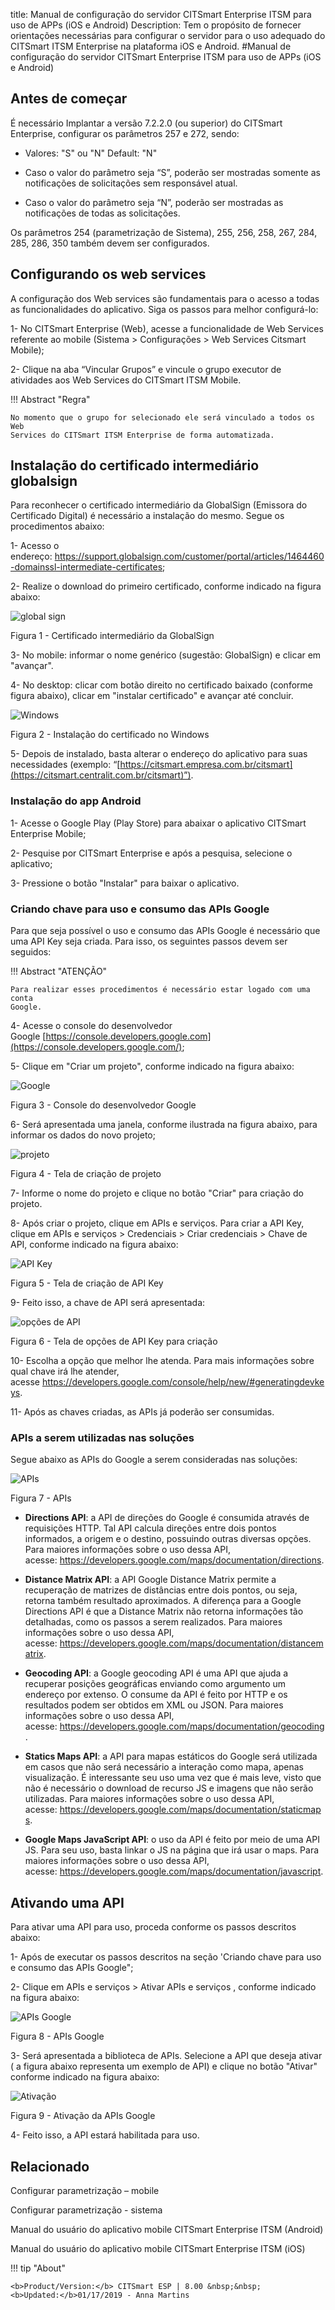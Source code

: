 title: Manual de configuração do servidor CITSmart Enterprise ITSM para uso de APPs (iOS e Android)
Description: Tem o propósito de fornecer orientações necessárias para configurar o servidor para o uso adequado do CITSmart ITSM Enterprise na plataforma iOS e Android.
#Manual de configuração do servidor CITSmart Enterprise ITSM para uso de APPs (iOS e Android)

Antes de começar
----------------

É necessário Implantar a versão 7.2.2.0 (ou superior) do CITSmart Enterprise, configurar os parâmetros 257 e 272, sendo:

-   Valores: "S" ou "N" Default: "N"

-   Caso o valor do parâmetro seja “S”, poderão ser mostradas somente as
    notificações de solicitações sem responsável atual.

-   Caso o valor do parâmetro seja “N”, poderão ser mostradas as notificações de
    todas as solicitações.

Os parâmetros 254 (parametrização de Sistema), 255, 256, 258, 267, 284, 285,
286, 350 também devem ser configurados.

Configurando os web services
----------------------------

A configuração dos Web services são fundamentais para o acesso a todas as
funcionalidades do aplicativo. Siga os passos para melhor configurá-lo:

1-  No CITSmart Enterprise (Web), acesse a funcionalidade de Web Services
    referente ao mobile (Sistema > Configurações > Web Services Citsmart
    Mobile);

2-  Clique na aba “Vincular Grupos” e vincule o grupo executor de atividades aos
    Web Services do CITSmart ITSM Mobile.

!!! Abstract "Regra"

    No momento que o grupo for selecionado ele será vinculado a todos os Web
    Services do CITSmart ITSM Enterprise de forma automatizada.

Instalação do certificado intermediário globalsign
--------------------------------------------------

Para reconhecer o certificado intermediário da GlobalSign (Emissora do
Certificado Digital) é necessário a instalação do mesmo. Segue os procedimentos
abaixo:

1-  Acesso o
    endereço: <https://support.globalsign.com/customer/portal/articles/1464460-domainssl-intermediate-certificates>;

2-  Realize o download do primeiro certificado, conforme indicado na figura
    abaixo:

![global sign](images/android-ios-1.jpg)

Figura 1 - Certificado intermediário da GlobalSign

3-  No mobile: informar o nome genérico (sugestão: GlobalSign) e clicar em
    "avançar".

4-  No desktop: clicar com botão direito no certificado baixado (conforme figura
    abaixo), clicar em "instalar certificado" e avançar até concluir.

![Windows](images/android-ios-2.jpg)

Figura 2 - Instalação do certificado no Windows

5-  Depois de instalado, basta alterar o endereço do aplicativo para suas
    necessidades (exemplo:
    “[https://citsmart.empresa.com.br/citsmart](https://citsmart.centralit.com.br/citsmart)”).

### Instalação do app Android

1-  Acesse o Google Play (Play Store) para abaixar o aplicativo CITSmart
    Enterprise Mobile;

2-  Pesquise por CITSmart Enterprise e após a pesquisa, selecione o aplicativo;

3-  Pressione o botão "Instalar" para baixar o aplicativo.

### Criando chave para uso e consumo das APIs Google

Para que seja possível o uso e consumo das APIs Google é necessário que uma API
Key seja criada. Para isso, os seguintes passos devem ser seguidos:

!!! Abstract "ATENÇÃO"

    Para realizar esses procedimentos é necessário estar logado com uma conta
    Google.

4-  Acesse o console do desenvolvedor
    Google [https://console.developers.google.com](https://console.developers.google.com/);

5-  Clique em "Criar um projeto", conforme indicado na figura abaixo:

![Google](images/android-ios-3.jpg)

Figura 3 - Console do desenvolvedor Google

6-  Será apresentada uma janela, conforme ilustrada na figura abaixo, para
    informar os dados do novo projeto;

![projeto](images/android-ios-4.jpg)

Figura 4 - Tela de criação de projeto

7-  Informe o nome do projeto e clique no botão "Criar" para criação do projeto.

8-  Após criar o projeto, clique em APIs e serviços. Para criar a API Key,
    clique em APIs e serviços > Credenciais > Criar credenciais > Chave de API,
    conforme indicado na figura abaixo:

![API Key](images/android-ios-5.jpg)

Figura 5 - Tela de criação de API Key

9-  Feito isso, a chave de API será apresentada:

![opções de API](images/android-ios-6.jpg)

Figura 6 - Tela de opções de API Key para criação

10-  Escolha a opção que melhor lhe atenda. Para mais informações sobre qual
    chave irá lhe atender,
    acesse <https://developers.google.com/console/help/new/#generatingdevkeys>.

11-  Após as chaves criadas, as APIs já poderão ser consumidas.

### APIs a serem utilizadas nas soluções

Segue abaixo as APIs do Google a serem consideradas nas soluções:

![APIs](images/android-ios-7.jpg)

Figura 7 - APIs

-   **Directions API**: a API de direções do Google é consumida através de
    requisições HTTP. Tal API calcula direções entre dois pontos informados, a
    origem e o destino, possuindo outras diversas opções. Para maiores
    informações sobre o uso dessa API,
    acesse: <https://developers.google.com/maps/documentation/directions>.

-   **Distance Matrix API**: a API Google Distance Matrix permite a recuperação
    de matrizes de distâncias entre dois pontos, ou seja, retorna também
    resultado aproximados. A diferença para a Google Directions API é que a
    Distance Matrix não retorna informações tão detalhadas, como os passos a
    serem realizados. Para maiores informações sobre o uso dessa API,
    acesse: <https://developers.google.com/maps/documentation/distancematrix>.

-   **Geocoding API**: a Google geocoding API é uma API que ajuda a recuperar
    posições geográficas enviando como argumento um endereço por extenso. O
    consume da API é feito por HTTP e os resultados podem ser obtidos em XML ou
    JSON. Para maiores informações sobre o uso dessa API,
    acesse: <https://developers.google.com/maps/documentation/geocoding>.

-   **Statics Maps API**: a API para mapas estáticos do Google será utilizada em
    casos que não será necessário a interação como mapa, apenas visualização. É
    interessante seu uso uma vez que é mais leve, visto que não é necessário o
    download de recurso JS e imagens que não serão utilizadas. Para maiores
    informações sobre o uso dessa API,
    acesse: <https://developers.google.com/maps/documentation/staticmaps>.

-   **Google Maps JavaScript API**: o uso da API é feito por meio de uma API JS.
    Para seu uso, basta linkar o JS na página que irá usar o maps. Para maiores
    informações sobre o uso dessa API,
    acesse: <https://developers.google.com/maps/documentation/javascript>.

Ativando uma API
----------------

Para ativar uma API para uso, proceda conforme os passos descritos abaixo:

1-  Após de executar os passos descritos na seção 'Criando chave para uso e
    consumo das APIs Google";

2-  Clique em APIs e serviços > Ativar APIs e serviços , conforme indicado na
    figura abaixo:

![APIs Google](images/android-ios-8.jpg)

Figura 8 - APIs Google

3-  Será apresentada a biblioteca de APIs. Selecione a API que deseja ativar ( a
    figura abaixo representa um exemplo de API) e clique no botão "Ativar"
    conforme indicado na figura abaixo:

![Ativação](images/android-ios-9.jpg)

Figura 9 - Ativação da APIs Google

4-  Feito isso, a API estará habilitada para uso.

Relacionado
-----------

Configurar parametrização – mobile

Configurar parametrização - sistema

Manual do usuário do aplicativo mobile CITSmart Enterprise ITSM (Android)

Manual do usuário do aplicativo mobile CITSmart Enterprise ITSM
(iOS)



!!! tip "About"

    <b>Product/Version:</b> CITSmart ESP | 8.00 &nbsp;&nbsp;
    <b>Updated:</b>01/17/2019 - Anna Martins


